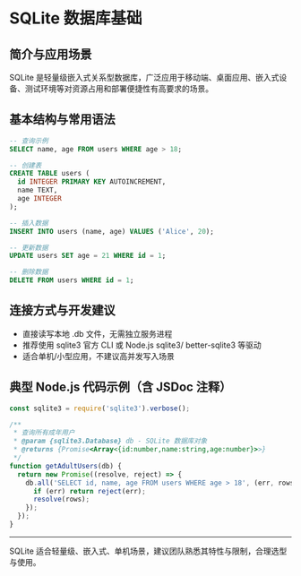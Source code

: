 # SQLite 数据库基础

## 简介与应用场景
SQLite 是轻量级嵌入式关系型数据库，广泛应用于移动端、桌面应用、嵌入式设备、测试环境等对资源占用和部署便捷性有高要求的场景。

## 基本结构与常用语法
```sql
-- 查询示例
SELECT name, age FROM users WHERE age > 18;

-- 创建表
CREATE TABLE users (
  id INTEGER PRIMARY KEY AUTOINCREMENT,
  name TEXT,
  age INTEGER
);

-- 插入数据
INSERT INTO users (name, age) VALUES ('Alice', 20);

-- 更新数据
UPDATE users SET age = 21 WHERE id = 1;

-- 删除数据
DELETE FROM users WHERE id = 1;
```

## 连接方式与开发建议
- 直接读写本地 .db 文件，无需独立服务进程
- 推荐使用 sqlite3 官方 CLI 或 Node.js sqlite3/ better-sqlite3 等驱动
- 适合单机/小型应用，不建议高并发写入场景

## 典型 Node.js 代码示例（含 JSDoc 注释）
```js
const sqlite3 = require('sqlite3').verbose();

/**
 * 查询所有成年用户
 * @param {sqlite3.Database} db - SQLite 数据库对象
 * @returns {Promise<Array<{id:number,name:string,age:number}>>}
 */
function getAdultUsers(db) {
  return new Promise((resolve, reject) => {
    db.all('SELECT id, name, age FROM users WHERE age > 18', (err, rows) => {
      if (err) return reject(err);
      resolve(rows);
    });
  });
}
```

---

SQLite 适合轻量级、嵌入式、单机场景，建议团队熟悉其特性与限制，合理选型与使用。 